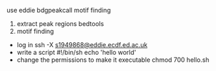 use eddie
bdgpeakcall
motif finding
1. extract peak regions
bedtools
3. motif finding



- log in
ssh -X s1949868@eddie.ecdf.ed.ac.uk
- write a script
#!/bin/sh
echo 'hello world'
- change the permissions to make it executable
chmod 700 hello.sh


<!--stackedit_data:
eyJoaXN0b3J5IjpbNjEyMDQ4MzAwLC0yMTA5OTY1NjI3LC0xNj
QwMDY4NzczLC0yMTA4MTA4MDU5LC0yMDg4NzQ2NjEyXX0=
-->